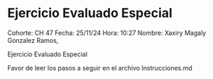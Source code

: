 # Ejercicio Evaluado Especial
Cohorte: CH 47
Fecha: 25/11/24
Hora: 10:27
Nombre: Xaxiry Magaly Gonzalez Ramos,

Ejercicio Evaluado Especial

Favor de leer los pasos a seguir en el archivo Instrucciones.md
